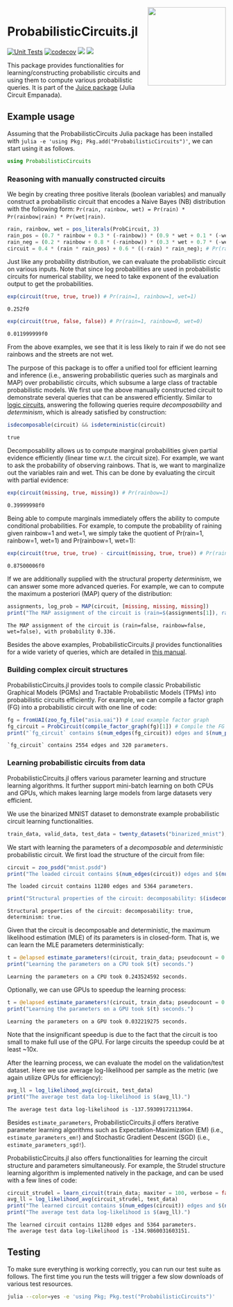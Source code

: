 <img align="right" width="180px" src="https://avatars.githubusercontent.com/u/58918144?s=200&v=4">

<!-- DO NOT EDIT README.md directly, instead edit docs/README.jl and generate the markdown-->

# Probabilistic<wbr>Circuits<wbr>.jl

[![Unit Tests](https://github.com/Juice-jl/ProbabilisticCircuits.jl/workflows/Unit%20Tests/badge.svg)](https://github.com/Juice-jl/ProbabilisticCircuits.jl/actions?query=workflow%3A%22Unit+Tests%22+branch%3Amaster)  [![codecov](https://codecov.io/gh/Juice-jl/ProbabilisticCircuits.jl/branch/master/graph/badge.svg)](https://codecov.io/gh/Juice-jl/ProbabilisticCircuits.jl) [![](https://img.shields.io/badge/docs-stable-green.svg)](https://juice-jl.github.io/ProbabilisticCircuits.jl/stable) [![](https://img.shields.io/badge/docs-dev-blue.svg)](https://juice-jl.github.io/ProbabilisticCircuits.jl/dev)

This package provides functionalities for learning/constructing probabilistic circuits and using them to compute various probabilistic queries. It is part of the [Juice package](https://github.com/Juice-jl) (Julia Circuit Empanada).

## Example usage


Assuming that the ProbabilisticCircuits Julia package has been installed with `julia -e 'using Pkg; Pkg.add("ProbabilisticCircuits")'`, we can start using it as follows.

```julia
using ProbabilisticCircuits
```

### Reasoning with manually constructed circuits

We begin by creating three positive literals (boolean variables) and manually construct a probabilistic circuit that encodes a Naive Bayes (NB) distribution with the following form: `Pr(rain, rainbow, wet) = Pr(rain) * Pr(rainbow|rain) * Pr(wet|rain)`.

```julia
rain, rainbow, wet = pos_literals(ProbCircuit, 3)
rain_pos = (0.7 * rainbow + 0.3 * (-rainbow)) * (0.9 * wet + 0.1 * (-wet)) # Pr(rainbow|rain=1) * Pr(wet|rain=1)
rain_neg = (0.2 * rainbow + 0.8 * (-rainbow)) * (0.3 * wet + 0.7 * (-wet)) # Pr(rainbow|rain=0) * Pr(wet|rain=0)
circuit = 0.4 * (rain * rain_pos) + 0.6 * ((-rain) * rain_neg); # Pr(rain, rainbow, wet)
```

Just like any probability distribution, we can evaluate the probabilistic circuit on various inputs. Note that since log probabilities are used in probabilistic circuits for numerical stability, we need to take exponent of the evaluation output to get the probabilities.

```julia
exp(circuit(true, true, true)) # Pr(rain=1, rainbow=1, wet=1)
```

```
0.252f0
```

```julia
exp(circuit(true, false, false)) # Pr(rain=1, rainbow=0, wet=0)
```

```
0.011999999f0
```

From the above examples, we see that it is less likely to rain if we do not see rainbows and the streets are not wet.

The purpose of this package is to offer a unified tool for efficient learning and inference (i.e., answering probabilistic queries such as marginals and MAP) over probabilistic circuits, which subsume a large class of tractable probabilistic models. We first use the above manually constructed circuit to demonstrate several queries that can be answered efficiently. Similar to [logic circuits](https://github.com/Juice-jl/LogicCircuits.jl), answering the following queries require *decomposability* and *determinism*, which is already satisfied by construction:

```julia
isdecomposable(circuit) && isdeterministic(circuit)
```

```
true
```

Decomposability allows us to compute marginal probabilities given partial evidence efficiently (linear time w.r.t. the circuit size). For example, we want to ask the probability of observing rainbows. That is, we want to marginalize out the variables rain and wet. This can be done by evaluating the circuit with partial evidence:

```julia
exp(circuit(missing, true, missing)) # Pr(rainbow=1)
```

```
0.39999998f0
```

Being able to compute marginals immediately offers the ability to compute conditional probabilities. For example, to compute the probability of raining given rainbow=1 and wet=1, we simply take the quotient of Pr(rain=1, rainbow=1, wet=1) and Pr(rainbow=1, wet=1):

```julia
exp(circuit(true, true, true) - circuit(missing, true, true)) # Pr(rain=1|rainbow=1, wet=1)
```

```
0.87500006f0
```

If we are additionally supplied with the structural property *determinism*, we can answer some more advanced queries. For example, we can to compute the maximum a posteriori (MAP) query of the distribution:

```julia
assignments, log_prob = MAP(circuit, [missing, missing, missing])
print("The MAP assignment of the circuit is (rain=$(assignments[1]), rainbow=$(assignments[2]), wet=$(assignments[3])), with probability $(exp(log_prob)).")
```

```
The MAP assignment of the circuit is (rain=false, rainbow=false, wet=false), with probability 0.336.
```

Besides the above examples, ProbabilisticCircuits.jl provides functionalities for a wide variety of queries, which are detailed in [this manual](https://juice-jl.github.io/ProbabilisticCircuits.jl/stable/manual/queries/).

### Building complex circuit structures

ProbabilisticCircuits.jl provides tools to compile classic Probabilistic Graphical Models (PGMs) and Tractable Probabilistic Models (TPMs) into probabilistic circuits efficiently. For example, we can compile a factor graph (FG) into a probabilistic circuit with one line of code:

```julia
fg = fromUAI(zoo_fg_file("asia.uai")) # Load example factor graph
fg_circuit = ProbCircuit(compile_factor_graph(fg)[1]) # Compile the FG to a PC
print("`fg_circuit` contains $(num_edges(fg_circuit)) edges and $(num_parameters(fg_circuit)) parameters.")
```

```
`fg_circuit` contains 2554 edges and 320 parameters.
```

### Learning probabilistic circuits from data

ProbabilisticCircuits.jl offers various parameter learning and structure learning algorithms. It further support mini-batch learning on both CPUs and GPUs, which makes learning large models from large datasets very efficient.

We use the binarized MNIST dataset to demonstrate example probabilistic circuit learning functionalities.

```julia
train_data, valid_data, test_data = twenty_datasets("binarized_mnist");
```

We start with learning the parameters of a *decomposable* and *deterministic* probabilistic circuit. We first load the structure of the circuit from file:

```julia
circuit = zoo_psdd("mnist.psdd")
print("The loaded circuit contains $(num_edges(circuit)) edges and $(num_parameters(circuit)) parameters.")
```

```
The loaded circuit contains 11280 edges and 5364 parameters.
```

```julia
print("Structural properties of the circuit: decomposability: $(isdecomposable(circuit)), determinism: $(isdeterministic(circuit)).")
```

```
Structural properties of the circuit: decomposability: true, determinism: true.
```

Given that the circuit is decomposable and deterministic, the maximum likelihood estimation (MLE) of its parameters is in closed-form. That is, we can learn the MLE parameters deterministically:

```julia
t = @elapsed estimate_parameters!(circuit, train_data; pseudocount = 0.1)
print("Learning the parameters on a CPU took $(t) seconds.")
```

```
Learning the parameters on a CPU took 0.243524592 seconds.
```

Optionally, we can use GPUs to speedup the learning process:

```julia
t = @elapsed estimate_parameters!(circuit, train_data; pseudocount = 0.1)
print("Learning the parameters on a GPU took $(t) seconds.")
```

```
Learning the parameters on a GPU took 0.032219275 seconds.
```

Note that the insignificant speedup is due to the fact that the circuit is too small to make full use of the GPU. For large circuits the speedup could be at least ~10x.

After the learning process, we can evaluate the model on the validation/test dataset. Here we use average log-likelihood per sample as the metric (we again utilize GPUs for efficiency):

```julia
avg_ll = log_likelihood_avg(circuit, test_data)
print("The average test data log-likelihood is $(avg_ll).")
```

```
The average test data log-likelihood is -137.59309172113964.
```

Besides `estimate_parameters`, ProbabilisticCircuits.jl offers iterative parameter learning algorithms such as Expectation-Maximization (EM) (i.e., `estimate_parameters_em!`) and Stochastic Gradient Descent (SGD) (i.e., `estimate_parameters_sgd!`).

ProbabilisticCircuits.jl also offers functionalities for learning the circuit structure and parameters simultaneously. For example, the Strudel structure learning algorithm is implemented natively in the package, and can be used with a few lines of code:

```julia
circuit_strudel = learn_circuit(train_data; maxiter = 100, verbose = false)
avg_ll = log_likelihood_avg(circuit_strudel, test_data)
print("The learned circuit contains $(num_edges(circuit)) edges and $(num_parameters(circuit)) parameters.\n")
print("The average test data log-likelihood is $(avg_ll).")
```

```
The learned circuit contains 11280 edges and 5364 parameters.
The average test data log-likelihood is -134.9860031603151.
```

## Testing

To make sure everything is working correctly, you can run our test suite as follows. The first time you run the tests will trigger a few slow downloads of various test resources.

```bash
julia --color=yes -e 'using Pkg; Pkg.test("ProbabilisticCircuits")'
```

